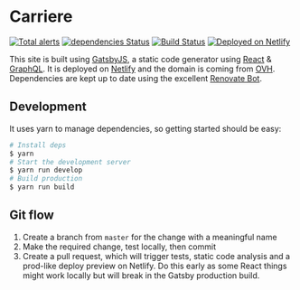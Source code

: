 # Carriere

[![Total alerts](https://img.shields.io/lgtm/alerts/g/browniebroke/carriere-web.svg?logo=lgtm&logoWidth=18)](https://lgtm.com/projects/g/browniebroke/carriere-web/alerts/)
[![dependencies Status](https://david-dm.org/browniebroke/carriere-web/status.svg)](https://david-dm.org/browniebroke/carriere-web)
[![Build Status](https://travis-ci.com/browniebroke/carriere-web.svg?branch=master)](https://travis-ci.com/browniebroke/carriere-web)
<a href="https://www.netlify.com"><img src="https://img.shields.io/badge/deployed-netlify-00c7b7.svg" alt="Deployed on Netlify"/></a>


This site is built using [GatsbyJS](https://www.gatsbyjs.org/), a static code generator using [React](https://reactjs.org/) & [GraphQL](https://graphql.org/). It is deployed on [Netlify](https://www.netlify.com/) and the domain is coming from [OVH](https://www.ovh.co.uk/). Dependencies are kept up to date using the excellent [Renovate Bot](https://renovatebot.com/).

## Development 

It uses yarn to manage dependencies, so getting started should be easy:

```bash
# Install deps
$ yarn
# Start the development server
$ yarn run develop
# Build production
$ yarn run build
```

## Git flow

1. Create a branch from `master` for the change with a meaningful name
2. Make the required change, test locally, then commit
3. Create a pull request, which will trigger tests, static code analysis and a prod-like deploy preview on Netlify. Do this early as some React things might work locally but will break in the Gatsby production build.
